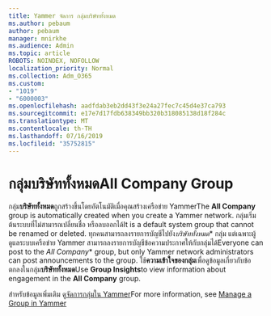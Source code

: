 ```yaml
---
title: Yammer จัดการ กลุ่มบริษัททั้งหมด
ms.author: pebaum
author: pebaum
manager: mnirkhe
ms.audience: Admin
ms.topic: article
ROBOTS: NOINDEX, NOFOLLOW
localization_priority: Normal
ms.collection: Adm_O365
ms.custom:
- "1019"
- "6000003"
ms.openlocfilehash: aadfdab3eb2dd43f3e24a27fec7c45d4e37ca793
ms.sourcegitcommit: e17e7d17fdb638349bb320b318085138d18f284c
ms.translationtype: MT
ms.contentlocale: th-TH
ms.lasthandoff: 07/16/2019
ms.locfileid: "35752815"
---
```

# <a name="all-company-group"></a><span data-ttu-id="4ced3-102">กลุ่มบริษัททั้งหมด</span><span class="sxs-lookup"><span data-stu-id="4ced3-102">All Company Group</span></span>

<span data-ttu-id="4ced3-103">กลุ่ม**บริษัททั้งหมด**ถูกสร้างขึ้นโดยอัตโนมัติเมื่อคุณสร้างเครือข่าย Yammer</span><span class="sxs-lookup"><span data-stu-id="4ced3-103">The **All Company** group is automatically created when you create a Yammer network.</span></span> <span data-ttu-id="4ced3-104">กลุ่มเริ่มต้นระบบที่ไม่สามารถเปลี่ยนชื่อ หรือลบออกได้</span><span class="sxs-lookup"><span data-stu-id="4ced3-104">It is a default system group that cannot be renamed or deleted.</span></span> <span data-ttu-id="4ced3-105">ทุกคนสามารถลงรายการบัญชีไปยัง*บริษัททั้งหมด*\* กลุ่ม แต่เฉพาะผู้ดูแลระบบเครือข่าย Yammer สามารถลงรายการบัญชีข้อความประกาศให้กับกลุ่มได้</span><span class="sxs-lookup"><span data-stu-id="4ced3-105">Everyone can post to the *All Company*\* group, but only Yammer network administrators can post announcements to the group.</span></span> <span data-ttu-id="4ced3-106">ใช้**ความเข้าใจของกลุ่ม**เพื่อดูข้อมูลเกี่ยวกับข้อตกลงในกลุ่ม**บริษัททั้งหมด**</span><span class="sxs-lookup"><span data-stu-id="4ced3-106">Use **Group Insights**to view information about engagement in the **All Company** group.</span></span>

<span data-ttu-id="4ced3-107">สำหรับข้อมูลเพิ่มเติม ดู[จัดการกลุ่มใน Yammer](https://support.office.com/article/Manage-a-group-in-Yammer-6e05c6d6-5548-4c88-89cd-e6757a514ef2)</span><span class="sxs-lookup"><span data-stu-id="4ced3-107">For more information, see [Manage a Group in Yammer](https://support.office.com/article/Manage-a-group-in-Yammer-6e05c6d6-5548-4c88-89cd-e6757a514ef2)</span></span>
